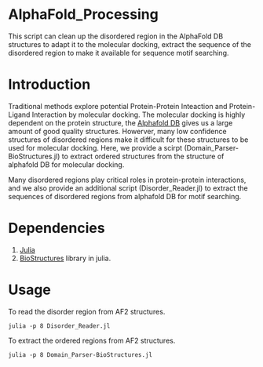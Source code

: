 # AlphaFold_Processing
This script can clean up the disordered region in the AlphaFold DB structures to adapt it to the molecular docking, extract the sequence of the disordered region to make it available for sequence motif searching.

Introduction
===

Traditional methods explore potential Protein-Protein Inteaction and Protein-Ligand Interaction by molecular docking. The molecular docking is highly dependent on the protein structure, the [Alphafold DB](https://alphafold.ebi.ac.uk/) gives us a large amount of good quality structures. Howerver, many low confidence structures of disordered regions make it difficult for these structures to be used for molecular docking. Here, we provide a scirpt (Domain_Parser-BioStructures.jl) to extract ordered structures from the structure of alphafold DB for molecular docking.

Many disordered regions play critical roles in protein-protein interactions, and we also provide an additional script (Disorder_Reader.jl) to extract the sequences of disordered regions from alphafold DB for motif searching.

Dependencies
===

1. [Julia](https://julialang.org/downloads/)
2. [BioStructures](https://github.com/BioJulia/BioStructures.jl) library in julia. 

Usage
===

To read the disorder region from AF2 structures.

    julia -p 8 Disorder_Reader.jl


To extract the ordered regions from AF2 structures.

    julia -p 8 Domain_Parser-BioStructures.jl





